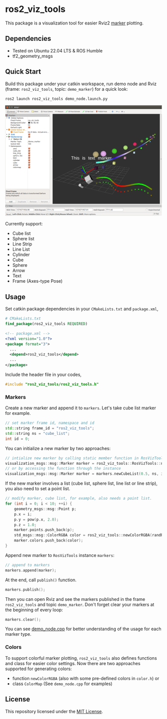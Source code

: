 # ros2_viz_tools

This package is a visualization tool for easier Rviz2 [marker](http://wiki.ros.org/rviz/DisplayTypes/Marker) plotting.

## Dependencies

- Tested on Ubuntu 22.04 LTS & ROS Humble
- tf2_geometry_msgs

## Quick Start

Build this package under your catkin workspace, run demo node and Rviz (frame: `ros2_viz_tools`, topic: `demo_marker`) for a quick look:

```bash
ros2 launch ros2_viz_tools demo_node.launch.py
```

![demo](./images/demo.png)

Currently support:

- Cube list
- Sphere list
- Line Strip
- Line List
- Cylinder
- Cube
- Sphere
- Arrow
- Text
- Frame (Axes-type Pose)

## Usage

Set catkin package dependencies in your `CMakeLists.txt` and `package.xml`,

```cmake
# CMakeLists.txt
find_package(ros2_viz_tools REQUIRED)
```

```xml
<!-- package.xml -->
<?xml version="1.0"?>
<package format="3">
  ...  
  <depend>ros2_viz_tools</depend>
  ...
</package>
```

Include the header file in your codes,

```c++
#include "ros2_viz_tools/ros2_viz_tools.h"
```

### Markers


Create a new marker and append it to `markers`. Let's take cube list marker for example.

```c++
// set marker frame id, namespace and id
std::string frame_id = "ros2_viz_tools";
std::string ns = "cube_list";
int id = 0;
```

You can initialize a new marker by two approaches:

```c++
// intialize new marker by calling static member function in RosVizTools directly (recommended)
visualization_msgs::msg::Marker marker = ros2_viz_tools::RosVizTools::newCubeList(0.5, ns, id, ros2_viz_tools::WHITE, frame_id);
// or by accessing the function through the instance
visualization_msgs::msg::Marker marker = markers.newCubeList(0.5, ns, id, ros2_viz_tools::WHITE, frame_id);
```

If the new marker involves a list (cube list, sphere list, line list or line strip), you also need to set a point list.

```c++
// modify marker, cube list, for example, also needs a point list.
for (int i = 0; i < 10; ++i) {
    geometry_msgs::msg::Point p;
    p.x = i;
    p.y = pow(p.x, 2.0);
    p.z = 1.0;
    marker.points.push_back(p);
    std_msgs::msg::ColorRGBA color = ros2_viz_tools::newColorRGBA(randRGB(e), randRGB(e), randRGB(e));
    marker.colors.push_back(color);
}
```

Append new marker to `RosVizTools` instance `markers`:

```c++
// append to markers
markers.append(marker);
```

At the end, call `publish()` function.

```c++
markers.publish();
```

Then you can open Rviz and see the markers published in the frame `ros2_viz_tools` and topic `demo_marker`. Don't forget clear your markers at the beginning of every loop:

```c++
markers.clear();
```

You can see [demo_node.cpp](./src/demo_node.cpp) for better understanding of the usage for each marker type.

### Colors

To support colorful marker plotting, `ros2_viz_tools` also defines functions and class for easier color settings. Now there are two approaches supported for generating colors:

* function `newColorRGBA` (also with some pre-defined colors in `color.h`) or
* class `ColorMap` (See `demo_node.cpp` for examples)

## License

This repository licensed under the [MIT License](./LICENSE).